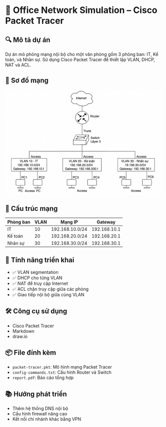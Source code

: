 # 🏢 Office Network Simulation – Cisco Packet Tracer

## 🔍 Mô tả dự án
Dự án mô phỏng mạng nội bộ cho một văn phòng gồm 3 phòng ban: IT, Kế toán, và Nhân sự. Sử dụng Cisco Packet Tracer để thiết lập VLAN, DHCP, NAT và ACL.

## 📐 Sơ đồ mạng
![Sơ đồ mạng văn phòng](network-diagram.png)

## 📁 Cấu trúc mạng
| Phòng ban   | VLAN | Mạng IP           | Gateway         |
|-------------|------|-------------------|-----------------|
| IT          | 10   | 192.168.10.0/24   | 192.168.10.1    |
| Kế toán     | 20   | 192.168.20.0/24   | 192.168.20.1    |
| Nhân sự     | 30   | 192.168.30.0/24   | 192.168.30.1    |

## 🧪 Tính năng triển khai
- ✅ VLAN segmentation
- ✅ DHCP cho từng VLAN
- ✅ NAT để truy cập Internet
- ✅ ACL chặn truy cập giữa các phòng
- ✅ Giao tiếp nội bộ giữa cùng VLAN

## 🛠 Công cụ sử dụng
- Cisco Packet Tracer
- Markdown
- draw.io

## 📦 File đính kèm
- `packet-tracer.pkt`: Mô hình mạng Packet Tracer
- `config-commands.txt`: Cấu hình Router và Switch
- `report.pdf`: Báo cáo tổng hợp

## 📚 Hướng phát triển
- Thêm hệ thống DNS nội bộ
- Cấu hình firewall nâng cao
- Kết nối chi nhánh khác bằng VPN

